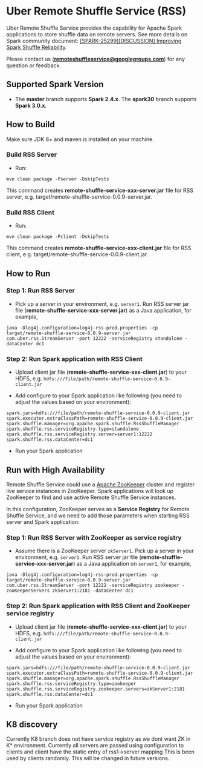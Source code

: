 # Uber Remote Shuffle Service (RSS)

Uber Remote Shuffle Service provides the capability for Apache Spark applications to store shuffle data 
on remote servers. See more details on Spark community document: 
[[SPARK-25299][DISCUSSION] Improving Spark Shuffle Reliability](https://docs.google.com/document/d/1uCkzGGVG17oGC6BJ75TpzLAZNorvrAU3FRd2X-rVHSM/edit?ts=5e3c57b8).

Please contact us (**remoteshuffleservice@googlegroups.com**) for any question or feedback.

## Supported Spark Version

- The **master** branch supports **Spark 2.4.x**. The **spark30** branch supports **Spark 3.0.x**.

## How to Build

Make sure JDK 8+ and maven is installed on your machine.

### Build RSS Server

- Run: 

```
mvn clean package -Pserver -DskipTests
```

This command creates **remote-shuffle-service-xxx-server.jar** file for RSS server, e.g. target/remote-shuffle-service-0.0.9-server.jar.

### Build RSS Client

- Run: 

```
mvn clean package -Pclient -DskipTests
```

This command creates **remote-shuffle-service-xxx-client.jar** file for RSS client, e.g. target/remote-shuffle-service-0.0.9-client.jar.

## How to Run

### Step 1: Run RSS Server

- Pick up a server in your environment, e.g. `server1`. Run RSS server jar file (**remote-shuffle-service-xxx-server.jar**) as a Java application, for example,

```
java -Dlog4j.configuration=log4j-rss-prod.properties -cp target/remote-shuffle-service-0.0.9-server.jar com.uber.rss.StreamServer -port 12222 -serviceRegistry standalone -dataCenter dc1
```

### Step 2: Run Spark application with RSS Client

- Upload client jar file (**remote-shuffle-service-xxx-client.jar**) to your HDFS, e.g. `hdfs:///file/path/remote-shuffle-service-0.0.9-client.jar`

- Add configure to your Spark application like following (you need to adjust the values based on your environment):

```
spark.jars=hdfs:///file/path/remote-shuffle-service-0.0.9-client.jar
spark.executor.extraClassPath=remote-shuffle-service-0.0.9-client.jar
spark.shuffle.manager=org.apache.spark.shuffle.RssShuffleManager
spark.shuffle.rss.serviceRegistry.type=standalone
spark.shuffle.rss.serviceRegistry.server=server1:12222
spark.shuffle.rss.dataCenter=dc1
```

- Run your Spark application

## Run with High Availability

Remote Shuffle Service could use a [Apache ZooKeeper](https://zookeeper.apache.org/) cluster and register live service 
instances in ZooKeeper. Spark applications will look up ZooKeeper to find and use active Remote Shuffle Service instances. 

In this configuration, ZooKeeper serves as a **Service Registry** for Remote Shuffle Service, and we need to add those 
parameters when starting RSS server and Spark application.

### Step 1: Run RSS Server with ZooKeeper as service registry

- Assume there is a ZooKeeper server `zkServer1`. Pick up a server in your environment, e.g. `server1`. Run RSS server jar file (**remote-shuffle-service-xxx-server.jar**) as a Java application on `server1`, for example,

```
java -Dlog4j.configuration=log4j-rss-prod.properties -cp target/remote-shuffle-service-0.0.9-server.jar com.uber.rss.StreamServer -port 12222 -serviceRegistry zookeeper -zooKeeperServers zkServer1:2181 -dataCenter dc1
```

### Step 2: Run Spark application with RSS Client and ZooKeeper service registry

- Upload client jar file (**remote-shuffle-service-xxx-client.jar**) to your HDFS, e.g. `hdfs:///file/path/remote-shuffle-service-0.0.9-client.jar`

- Add configure to your Spark application like following (you need to adjust the values based on your environment):

```
spark.jars=hdfs:///file/path/remote-shuffle-service-0.0.9-client.jar
spark.executor.extraClassPath=remote-shuffle-service-0.0.9-client.jar
spark.shuffle.manager=org.apache.spark.shuffle.RssShuffleManager
spark.shuffle.rss.serviceRegistry.type=zookeeper
spark.shuffle.rss.serviceRegistry.zookeeper.servers=zkServer1:2181
spark.shuffle.rss.dataCenter=dc1
```

- Run your Spark application

## K8 discovery
Currently K8 branch does not have service registry as we dont want ZK in K* environment. Currently all servers 
are passed using configuration to clients and client have the static entry of rss1->server mapping
This is been used by clients randomly. This will be changed in future versions.


